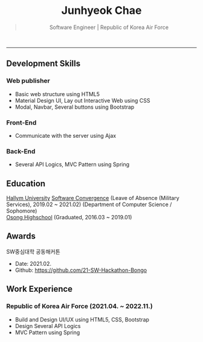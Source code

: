<h1 align="center">Junhyeok Chae</h1>

<blockquote align="center">Software Engineer | Republic of Korea Air Force</blockquote>
</br>

---

## Development Skills
### Web publisher
- Basic web structure using HTML5  
- Material Design UI, Lay out Interactive Web using CSS  
- Modal, Navbar, Several buttons using Bootstrap  

### Front-End
- Communicate with the server using Ajax

### Back-End
- Several API Logics, MVC Pattern using Spring  


## Education
[Hallym University][hallym] [Software Convergence][swcvg] (Leave of Absence (Military Services), 2019.02 ~ 2021.02) (Department of Computer Science / Sophomore)  
[Osong Highschool][osong] (Graduated, 2016.03 ~ 2019.01)  

## Awards  
SW중심대학 공동해커톤   
* Date: 2021.02.  
* Github: https://github.com/21-SW-Hackathon-Bongo  

## Work Experience
### Republic of Korea Air Force (2021.04. ~ 2022.11.)  
- Build and Design UI/UX using HTML5, CSS, Bootstrap
- Design Several API Logics 
- MVC Pattern using Spring




[osong]:http://school.cbe.go.kr/os-h
[hallym]:https://www.hallym.ac.kr
[swcvg]:https://hlsw.hallym.ac.kr
